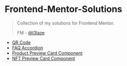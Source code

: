 # Frontend-Mentor-Solutions


> Collection of my solutions for Frontend Mentor.
>
> FM - [@l3laze](https://www.frontendmentor.io/profile/l3laze)


- [QR Code](https://l3laze.github.io/Frontend-Mentor-Solutions/QRCode/index.html)
- [FAQ Accordion](https://l3laze.github.io/Frontend-Mentor-Solutions/FAQ-Accordion/index.html)
- [Product Preview Card Component](https://l3laze.github.io/Frontend-Mentor-Solutions/Product-Preview-Card-Component/index.html)
- [NFT Preview Card Component](https://l3laze.github.io/Frontend-Mentor-Solutions/NFT-Preview-Card-Component/index.html)